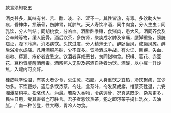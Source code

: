 款食须知卷五

酒类甚多，其味有甘、苦、酸、淡、辛、涩不一。其性皆热，有毒。多饮助火生痰，昏神体，损筋骨，伤脾胃，耗肺气。天人寿饮冷酒，同牛肉食，分人生虫；同乳饮，分人气结；同胡桃食，分咯血。酒醉卧黍穰，食猪肉，患大风。酒同芥食及合辛辣等物，缓人筋骨。酒后饮茶，多伤肾，聚痰成水肿及挛痛，腰脚重坠，膀胱疝证，腹下冷痛，消渴痰饮。久饮过度，分人精薄无子。醉卧当风，成癜风瘫。醉后浴冷水成痛。凡用酒服丹砂，少不宜多。饮冷酒成手战。有火证、目疾、失血、痰嗽、痔漏、疮疥者宜忌之。饮酒者喜咸恶甘，勿同甜物食。枳棋、葛花、赤豆花、豆粉皆能醒酒解毒。酒浆照人无影及祭酒自耗者勿饮。酒酸，以小豆一升炒焦，入罐内可变好。

桂皮味辛性温，有实火者少食，忌生葱、石脂。人身重饮之宜热，冷饮聚痰，宜少勿多。不饮更妙。酒后多饮浓茶，令吐，食茶叶，令发黄成癖。惟蒙茶性温，六安湘潭茶稍平。松茗伤人，为最。若杂入香物，令病透骨，况真茶既少，杂茶更多，民生日用，受其害者岂可胜言。君子者忌饮热茶，犯之即泻茶子捣仁洗衣，去油腻。广南一种苦登，性大寒，胃冷人勿食。